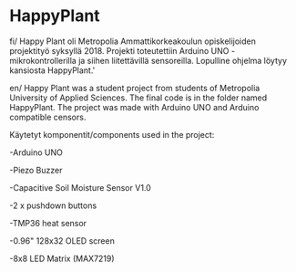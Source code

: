 # HappyPlant

fi/ Happy Plant oli Metropolia Ammattikorkeakoulun opiskelijoiden projektityö syksyllä 2018. Projekti toteutettiin Arduino UNO -mikrokontrollerilla ja siihen liitettävillä sensoreilla. Lopulline ohjelma löytyy kansiosta HappyPlant.'

en/ Happy Plant was a student project from students of Metropolia University of Applied Sciences. The final code is in the folder named HappyPlant. The project was made with Arduino UNO and Arduino compatible censors.

Käytetyt komponentit/components used in the project:

-Arduino UNO

-Piezo Buzzer

-Capacitive Soil Moisture Sensor V1.0

-2 x pushdown buttons

-TMP36 heat sensor

-0.96" 128x32 OLED screen

-8x8 LED Matrix (MAX7219)
